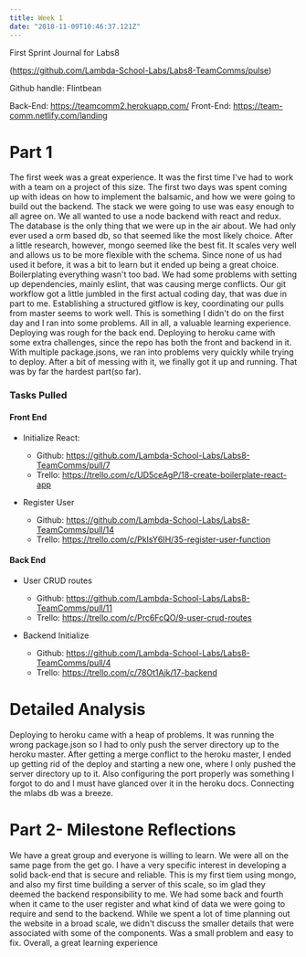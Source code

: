 ```yaml
---
title: Week 1
date: "2018-11-09T10:46:37.121Z"
---
```


First Sprint Journal for Labs8

(https://github.com/Lambda-School-Labs/Labs8-TeamComms/pulse)

Github handle: Flintbean

Back-End: https://teamcomm2.herokuapp.com/ 
Front-End: https://team-comm.netlify.com/landing

# Part 1

The first week was a great experience. It was the first time I've had to work with a team on a project of this size. The first two days was spent coming up with ideas on how to implement the balsamic, and how we were going to build out the backend. The stack we were going to use was easy enough to all agree on. We all wanted to use a node backend with react and redux. The database is the only thing that we were up in the air about. We had only ever used a orm based db, so that seemed like the most likely choice. After a little research, however, mongo seemed like the best fit. It scales very well and allows us to be more flexible with the schema. Since none of us had used it before, it was a bit to learn but it ended up being a great choice. Boilerplating everything wasn't too bad. We had some problems with setting up dependencies, mainly eslint, that was causing merge conflicts. Our git workflow got a little jumbled in the first actual coding day, that was due in part to me. Establishing a structured gitflow is key, coordinating our pulls from master seems to work well. This is something I didn't do on the first day and I ran into some problems. All in all, a valuable learning experience. Deploying was rough for the back end. Deploying to heroku came with some extra challenges, since the repo has both the front and backend in it. With multiple package.jsons, we ran into problems very quickly while trying to deploy. After a bit of messing with it, we finally got it up and running. That was by far the hardest part(so far).

### Tasks Pulled

#### Front End

* Initialize React:
    * Github: https://github.com/Lambda-School-Labs/Labs8-TeamComms/pull/7
    * Trello: https://trello.com/c/UD5ceAgP/18-create-boilerplate-react-app
  
* Register User
    * Github: https://github.com/Lambda-School-Labs/Labs8-TeamComms/pull/14
    * Trello: https://trello.com/c/PkIsY6IH/35-register-user-function

#### Back End

* User CRUD routes
    * Github: https://github.com/Lambda-School-Labs/Labs8-TeamComms/pull/11
    * Trello: https://trello.com/c/Prc6FcQO/9-user-crud-routes

* Backend Initialize
    * Github: https://github.com/Lambda-School-Labs/Labs8-TeamComms/pull/4
    * Trello: https://trello.com/c/78Ot1Ajk/17-backend 


# Detailed Analysis

Deploying to heroku came with a heap of problems. It was running the wrong package.json so I had to only push the server directory up to the heroku master. After getting a merge conflict to the heroku master, I ended up getting rid of the deploy and starting a new one, where I only pushed the server directory up to it. Also configuring the port properly was something I forgot to do and I must have glanced over it in the heroku docs. Connecting the mlabs db was a breeze.


# Part 2- Milestone Reflections


We have a great group and everyone is willing to learn. We were all on the same page from the get go. I have a very specific interest in developing a solid back-end that is secure and reliable. This is my first tiem using mongo, and also my first time building a server of this scale, so im glad they deemed the backend responsibility to me. We had some back and fourth when it came to the user register and what kind of data we were going to require and send to the backend. While we spent a lot of time planning out the website in a broad scale, we didn't discuss the smaller details that were associated with some of the components. Was a small problem and easy to fix. Overall, a great learning experience
